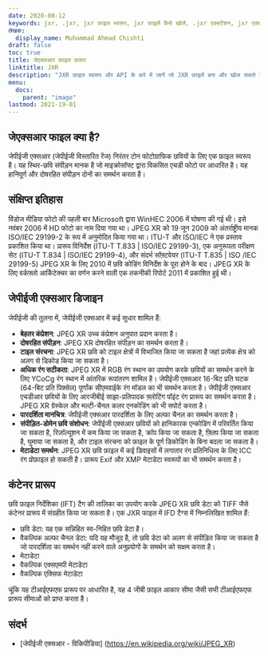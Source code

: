 ```yaml
---
date: 2020-08-12
keywords: jxr, .jxr, jxr फ़ाइल स्वरूप, jxr फ़ाइलें कैसे खोलें, .jxr एक्सटेंशन, jxr एक्सटेंशन
लेखक:
  display_name: Muhammad Ahmad Chishti
draft: false
toc: true
title: जेएक्सआर फ़ाइल प्रारूप
linktitle: JXR
description: "JXR फ़ाइल स्वरूप और API के बारे में जानें जो JXR फ़ाइलें बना और खोल सकते हैं।"
menu:
  docs:
    parent: "image"
lastmod: 2021-19-01
---
```


## जेएक्सआर फाइल क्या है? ##

जेपीईजी एक्सआर (जेपीईजी विस्तारित रेंज) निरंतर टोन फोटोग्राफिक छवियों के लिए एक फ़ाइल स्वरूप है। यह स्थिर-छवि संपीड़न मानक है जो माइक्रोसॉफ्ट द्वारा विकसित एचडी फोटो पर आधारित है। यह हानिपूर्ण और दोषरहित संपीड़न दोनों का समर्थन करता है।

## संक्षिप्त इतिहास ##

विंडोज मीडिया फोटो की पहली बार Microsoft द्वारा WinHEC 2006 में घोषणा की गई थी। इसे नवंबर 2006 में HD फोटो का नाम दिया गया था। JPEG XR को 19 जून 2009 को अंतर्राष्ट्रीय मानक ISO/IEC 29199-2 के रूप में अनुमोदित किया गया था। ITU-T और ISO/IEC ने एक प्रस्ताव प्रकाशित किया था। प्रारूप विनिर्देश (ITU-T T.833 | ISO/IEC 29199-3), एक अनुरूपता परीक्षण सेट (ITU-T T.834 | ISO/IEC 29199-4), और संदर्भ सॉफ़्टवेयर (ITU-T T.835 | ISO /IEC 29199-5) JPEG XR के लिए 2010 में छवि कोडिंग विनिर्देश के पूरा होने के बाद। JPEG XR के लिए वर्कफ़्लो आर्किटेक्चर का वर्णन करने वाली एक तकनीकी रिपोर्ट 2011 में प्रकाशित हुई थी।

## जेपीईजी एक्सआर डिजाइन ##

जेपीईजी की तुलना में, जेपीईजी एक्सआर में कई सुधार शामिल हैं:

- **बेहतर कंप्रेशन**: JPEG XR उच्च कंप्रेशन अनुपात प्रदान करता है।
- **दोषरहित संपीड़न**: JPEG XR दोषरहित संपीड़न का समर्थन करता है।
- **टाइल संरचना**: JPEG XR छवि को टाइल क्षेत्रों में विभाजित किया जा सकता है जहां प्रत्येक क्षेत्र को अलग से डिकोड किया जा सकता है।
- **अधिक रंग सटीकता**: JPEG XR में RGB रंग स्थान का उपयोग करके छवियों का समर्थन करने के लिए YCoCg रंग स्थान में आंतरिक रूपांतरण शामिल है। जेपीईजी एक्सआर 16-बिट प्रति घटक (64-बिट प्रति पिक्सेल) पूर्णांक सीएमवाईके रंग मॉडल का भी समर्थन करता है। जेपीईजी एक्सआर एचडीआर छवियों के लिए आरजीबीई साझा-प्रतिपादक फ़्लोटिंग पॉइंट रंग प्रारूप का समर्थन करता है। JPEG XR ग्रेस्केल और मल्टी-चैनल कलर एनकोडिंग को भी सपोर्ट करता है।
- **पारदर्शिता मानचित्र**: जेपीईजी एक्सआर पारदर्शिता के लिए अल्फा चैनल का समर्थन करता है।
- **संपीड़ित-डोमेन छवि संशोधन**: जेपीईजी एक्सआर छवियों को हानिकारक एन्कोडिंग में परिवर्तित किया जा सकता है, रिज़ॉल्यूशन में कम किया जा सकता है, क्रॉप किया जा सकता है, फ़्लिप किया जा सकता है, घुमाया जा सकता है, और टाइल संरचना को फ़ाइल के पूर्ण डिकोडिंग के बिना बदला जा सकता है।
- **मेटाडेटा समर्थन**: JPEG XR छवि फ़ाइल में कई डिवाइसों में लगातार रंग प्रतिनिधित्व के लिए ICC रंग प्रोफ़ाइल हो सकती है। प्रारूप Exif और XMP मेटाडेटा स्वरूपों का भी समर्थन करता है।

## कंटेनर प्रारूप ##

छवि फ़ाइल निर्देशिका (IFT) टैग की तालिका का उपयोग करके JPEG XR छवि डेटा को TIFF जैसे कंटेनर प्रारूप में संग्रहीत किया जा सकता है। एक JXR फाइल में IFD टैग्स में निम्नलिखित शामिल हैं:

- छवि डेटा: यह एक सन्निहित स्व-निहित छवि डेटा है।
- वैकल्पिक अल्फा चैनल डेटा: यदि यह मौजूद है, तो छवि डेटा को अलग से संपीड़ित किया जा सकता है जो पारदर्शिता का समर्थन नहीं करने वाले अनुप्रयोगों के समर्थन को सक्षम करता है।
- मेटाडेटा
- वैकल्पिक एक्सएमपी मेटाडेटा
- वैकल्पिक एक्सिफ मेटाडेटा

चूंकि यह टीआईएफएफ प्रारूप पर आधारित है, यह 4 जीबी फ़ाइल आकार सीमा जैसी सभी टीआईएफएफ प्रारूप सीमाओं को प्राप्त करता है।

## संदर्भ ##

- [जेपीईजी एक्सआर - विकिपीडिया] (https://en.wikipedia.org/wiki/JPEG_XR)

